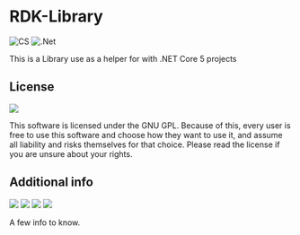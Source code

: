 # RDK-Library
![CS](https://img.shields.io/badge/C%23%20-%23239120.svg?&style=flat&logo=c%2B%2B&logoColor=white) 
![.Net](https://img.shields.io/badge/.NET_5.0-%230059b3.svg?&style=flat&logo=&logoColor=white)

This is a Library use as a helper for  with .NET Core 5 projects


## License 
![](https://img.shields.io/badge/License-GPL--3.0-c26502)

This software is licensed under the GNU GPL. Because of this, every user is free to use this software and choose how they want to use it, and assume all liability and risks themselves for that choice. Please read the license if you are unsure about your rights.


## Additional info
![](https://img.shields.io/github/repo-size/Sparkymod/RDK?color=0050a1) ![](https://img.shields.io/tokei/lines/Github/Sparkymod/RDK?color=0050a1) ![](https://img.shields.io/github/languages/top/sparkymod/rdk?color=069602) ![](https://img.shields.io/github/downloads/Sparkymod/RDK/total)

A few info to know.
